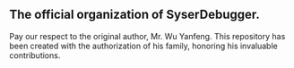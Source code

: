 ## The official organization of SyserDebugger.

Pay our respect to the original author, Mr. Wu Yanfeng. This repository has been created with the authorization of his family, honoring his invaluable contributions.
